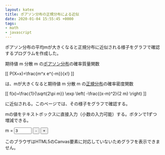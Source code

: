 ```yaml
---
layout: katex
title: ポアソン分布の正規分布による近似
date: 2020-01-04 15:55:45 +0000
tags:
- math
- javascript
---
```

ポアソン分布の平均mが大きくなると正規分布に近似される様子をグラフで確認するプログラムを作成した。

期待値 m 分散 m の[ポアソン分布](https://ja.wikipedia.org/wiki/%E3%83%9D%E3%82%A2%E3%82%BD%E3%83%B3%E5%88%86%E5%B8%83)の確率質量関数

[[ P(X=x)=\frac{m^x e^{-m}}{x!} ]]

は、mが大きくなると期待値 m 分散 m の[正規分布](https://ja.wikipedia.org/wiki/%E6%AD%A3%E8%A6%8F%E5%88%86%E5%B8%83)の確率密度関数

[[ f(x)=\frac{1}{\sqrt{2\pi m}} \exp \left( -\frac{(x-m)^2}{2 m} \right) ]]

に近似される。このページでは、その様子をグラフで確認する。

mの値をテキストボックスに直接入力（小数の入力可能）する。ボタンで1ずつ増減できる。

m = <input name="m" id="m" type="text" value="3" size="4" onkeyup="update()">
<input type="button" value="-" onclick="decM();">
<input type="button" value="+" onclick="incM();">

<!-- -------------------------------------------------------------------------------------------- -->
<canvas id="canvas" width="600" height="600">
このブラウザはHTML5のCanvas要素に対応していないためグラフを表示できません。
</canvas>
<script src="/js/graph.js"></script>
<script type="text/javascript">
'use strict';
update();

function decM() {
  var m = document.getElementById("m").value;
  m = parseInt(m)-1;
  if (m<1 || isNaN(m)) {
    m = 1;
  }
  if (m>300) {
    m = 300;
  }
  document.getElementById("m").value = m;
  update();
}

function incM() {
  var m = document.getElementById("m").value;
  m = parseInt(m)+1;
  if (isNaN(m)) {
    m = 1;
  }
  if (m>300) {
    m = 300;
  }
  document.getElementById("m").value = m;
  update();
}

function update() {
  // Initialize canvas
  var c = document.getElementById('canvas');
  var ctx = c.getContext('2d');
  ctx.clearRect(0, 0, c.width, c.height);
  ctx.width = c.width;
  ctx.height = c.height;
  ctx.font = "20px serif"; // Font of the text
  ctx.lineWidth = 1; // Line width

  // Get parameter
  var textM = document.getElementById("m").value;
  var m = Number(textM);
  ctx.m = m;

  // Check range of m
  if (m>300) {
    m = NaN;
    ctx.fillStyle = "red";
    ctx.fillText("このプログラムでは m ≦ 300 としてください", 80, 300);
  }
  if (m<=0) {
    m = NaN;
    ctx.fillStyle = "red";
    ctx.fillText("m > 0 でなければなりません", 150, 300);
  }

  // Set Cartesian coodinate system for the graph (GC)
  // Origin of GC with respect to canvas coordinate = (ctx.originX, ctx.originY)
  ctx.originX = 50;
  ctx.originY = 570;
  // Unit vector of GC with respect to canvas coordinate = (ctx.unitX, ctx.unitY)
  var maxX = m*2.5
  if (maxX < 20) {
    maxX = 20;
  }
  ctx.unitX = Math.floor(500 / maxX);
  if (ctx.unitX < 1) {
    ctx.unitX = 1;
  }
  var maxNorm = 1/Math.sqrt(2*Math.PI*m);
  var pZero = Math.pow(Math.E, -m)
  ctx.unitY = -Math.floor(500 / Math.max(maxNorm, pZero));

  // Draw graphs
  if (m>0) {
    ctx.strokeStyle = "black";
    ctx.fillStyle = "black";
    drawAxis(ctx);
    ctx.scaleX = Math.pow(10, Math.floor(2.6 - Math.log10(ctx.unitX)));
    drawScaleX(ctx);
    ctx.scaleY = 1/Math.pow(10, Math.floor(Math.log10(-ctx.unitY)-1.5));
    ctx.offsetScaleY = 50;
    drawScaleY(ctx);
    ctx.strokeStyle = "red";
    ctx.fillStyle = "red";
    plotInt(ctx, poisson, m);
    ctx.strokeStyle = "blue";
    ctx.fillStyle = "blue";
    draw(ctx, normDist, m);
    // Legend
    var legendX = 360; var legendY = 120; // Location of the legend
    ctx.beginPath();
    ctx.fillStyle = "red";
    ctx.arc(legendX+15, legendY, 4, 0, Math.PI*2);
    ctx.fill();
    ctx.fillStyle = "black";
    ctx.fillText("ポアソン分布", legendX + 40, legendY + 5);
    ctx.beginPath();
    ctx.strokeStyle = "blue";
    ctx.moveTo(legendX, legendY+30);
    ctx.lineTo(legendX+30, legendY+30);
    ctx.stroke();
    ctx.fillText("正規分布", legendX + 40, legendY + 35);
  }
}

// Mathematical functions
function poisson(k, m){
  if (k < 100) {
    return Math.pow(m,k)*Math.pow(Math.E,-m)/factorial(k);
  }
  var logP = k * Math.log(m) - m - logfact(k);
  return Math.pow(Math.E, logP);
}

function normDist(x, m) {
  return Math.pow(Math.E, -(x-m)*(x-m) / (2*m)) / Math.sqrt(2*Math.PI*m);
}

function factorial(n) {
  if (n < 2) {
    return 1;
  } else {
    return n * factorial(n-1);
  }
}

function logfact(n) {
  if (n < 2) {
    return 0;
  } else {
    return Math.log(n) + logfact(n-1);
  }
}
</script>
<!-- -------------------------------------------------------------------------------------------- -->
